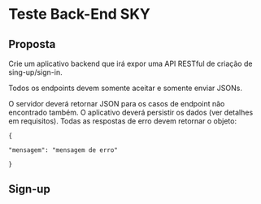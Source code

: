 # Teste Back-End SKY

## Proposta
Crie um aplicativo backend que irá expor uma API RESTful de criação de sing-up/sign-in.

Todos os endpoints devem somente aceitar e somente enviar JSONs. 

O servidor deverá retornar JSON para os casos de endpoint não encontrado também.
O aplicativo deverá persistir os dados (ver detalhes em requisitos).
Todas as respostas de erro devem retornar o objeto:

```
{

"mensagem": "mensagem de erro"

}
```
## Sign-up